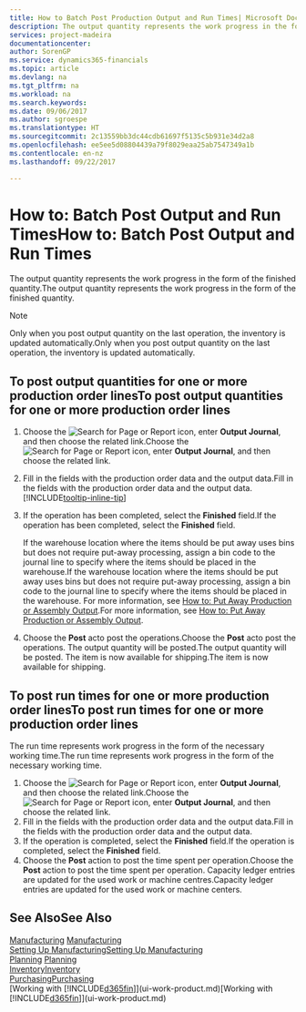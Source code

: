 ```yaml
---
title: How to Batch Post Production Output and Run Times| Microsoft Docs
description: The output quantity represents the work progress in the form of the finished quantity.
services: project-madeira
documentationcenter: 
author: SorenGP
ms.service: dynamics365-financials
ms.topic: article
ms.devlang: na
ms.tgt_pltfrm: na
ms.workload: na
ms.search.keywords: 
ms.date: 09/06/2017
ms.author: sgroespe
ms.translationtype: HT
ms.sourcegitcommit: 2c13559bb3dc44cdb61697f5135c5b931e34d2a8
ms.openlocfilehash: ee5ee5d08804439a79f8029eaa25ab7547349a1b
ms.contentlocale: en-nz
ms.lasthandoff: 09/22/2017

---
```

# <a name="how-to-batch-post-output-and-run-times"></a><span data-ttu-id="b2a77-103">How to: Batch Post Output and Run Times</span><span class="sxs-lookup"><span data-stu-id="b2a77-103">How to: Batch Post Output and Run Times</span></span>
<span data-ttu-id="b2a77-104">The output quantity represents the work progress in the form of the finished quantity.</span><span class="sxs-lookup"><span data-stu-id="b2a77-104">The output quantity represents the work progress in the form of the finished quantity.</span></span>  

> [!NOTE]
> <span data-ttu-id="b2a77-105">Only when you post output quantity on the last operation, the inventory is updated automatically.</span><span class="sxs-lookup"><span data-stu-id="b2a77-105">Only when you post output quantity on the last operation, the inventory is updated automatically.</span></span>  

## <a name="to-post-output-quantities-for-one-or-more-production-order-lines"></a><span data-ttu-id="b2a77-106">To post output quantities for one or more production order lines</span><span class="sxs-lookup"><span data-stu-id="b2a77-106">To post output quantities for one or more production order lines</span></span>
1. <span data-ttu-id="b2a77-107">Choose the ![Search for Page or Report](media/ui-search/search_small.png "Search for Page or Report icon") icon, enter **Output Journal**, and then choose the related link.</span><span class="sxs-lookup"><span data-stu-id="b2a77-107">Choose the ![Search for Page or Report](media/ui-search/search_small.png "Search for Page or Report icon") icon, enter **Output Journal**, and then choose the related link.</span></span>  
2. <span data-ttu-id="b2a77-108">Fill in the fields with the production order data and the output data.</span><span class="sxs-lookup"><span data-stu-id="b2a77-108">Fill in the fields with the production order data and the output data.</span></span> [!INCLUDE[tooltip-inline-tip](includes/tooltip-inline-tip_md.md)]
3. <span data-ttu-id="b2a77-109">If the operation has been completed, select the **Finished** field.</span><span class="sxs-lookup"><span data-stu-id="b2a77-109">If the operation has been completed, select the **Finished** field.</span></span>  

    <span data-ttu-id="b2a77-110">If the warehouse location where the items should be put away uses bins but does not require put-away processing,  assign a bin code to the journal line to specify where the items should be placed in the warehouse.</span><span class="sxs-lookup"><span data-stu-id="b2a77-110">If the warehouse location where the items should be put away uses bins but does not require put-away processing,  assign a bin code to the journal line to specify where the items should be placed in the warehouse.</span></span> <span data-ttu-id="b2a77-111">For more information, see [How to: Put Away Production or Assembly Output](warehouse-how-to-put-away-production-output.md).</span><span class="sxs-lookup"><span data-stu-id="b2a77-111">For more information, see [How to: Put Away Production or Assembly Output](warehouse-how-to-put-away-production-output.md).</span></span>  

4. <span data-ttu-id="b2a77-112">Choose the **Post** acto post the operations.</span><span class="sxs-lookup"><span data-stu-id="b2a77-112">Choose the **Post** acto post the operations.</span></span> <span data-ttu-id="b2a77-113">The output quantity will be posted.</span><span class="sxs-lookup"><span data-stu-id="b2a77-113">The output quantity will be posted.</span></span> <span data-ttu-id="b2a77-114">The item is now available for shipping.</span><span class="sxs-lookup"><span data-stu-id="b2a77-114">The item is now available for shipping.</span></span>  

## <a name="to-post-run-times-for-one-or-more-production-order-lines"></a><span data-ttu-id="b2a77-115">To post run times for one or more production order lines</span><span class="sxs-lookup"><span data-stu-id="b2a77-115">To post run times for one or more production order lines</span></span>
<span data-ttu-id="b2a77-116">The run time represents work progress in the form of the necessary working time.</span><span class="sxs-lookup"><span data-stu-id="b2a77-116">The run time represents work progress in the form of the necessary working time.</span></span>    

1.  <span data-ttu-id="b2a77-117">Choose the ![Search for Page or Report](media/ui-search/search_small.png "Search for Page or Report icon") icon, enter **Output Journal**, and then choose the related link.</span><span class="sxs-lookup"><span data-stu-id="b2a77-117">Choose the ![Search for Page or Report](media/ui-search/search_small.png "Search for Page or Report icon") icon, enter **Output Journal**, and then choose the related link.</span></span>  
2. <span data-ttu-id="b2a77-118">Fill in the fields with the production order data and the output data.</span><span class="sxs-lookup"><span data-stu-id="b2a77-118">Fill in the fields with the production order data and the output data.</span></span>  
3.  <span data-ttu-id="b2a77-119">If the operation is completed, select the **Finished** field.</span><span class="sxs-lookup"><span data-stu-id="b2a77-119">If the operation is completed, select the **Finished** field.</span></span>  
4. <span data-ttu-id="b2a77-120">Choose the **Post** action to post the time spent per operation.</span><span class="sxs-lookup"><span data-stu-id="b2a77-120">Choose the **Post** action to post the time spent per operation.</span></span> <span data-ttu-id="b2a77-121">Capacity ledger entries are updated for the used work or machine centres.</span><span class="sxs-lookup"><span data-stu-id="b2a77-121">Capacity ledger entries are updated for the used work or machine centers.</span></span>

## <a name="see-also"></a><span data-ttu-id="b2a77-122">See Also</span><span class="sxs-lookup"><span data-stu-id="b2a77-122">See Also</span></span>  
<span data-ttu-id="b2a77-123">[Manufacturing](production-manage-manufacturing.md)  </span><span class="sxs-lookup"><span data-stu-id="b2a77-123">[Manufacturing](production-manage-manufacturing.md)  </span></span>  
[<span data-ttu-id="b2a77-124">Setting Up Manufacturing</span><span class="sxs-lookup"><span data-stu-id="b2a77-124">Setting Up Manufacturing</span></span>](production-configure-production-processes.md)  
<span data-ttu-id="b2a77-125">[Planning](production-planning.md)    </span><span class="sxs-lookup"><span data-stu-id="b2a77-125">[Planning](production-planning.md)    </span></span>  
[<span data-ttu-id="b2a77-126">Inventory</span><span class="sxs-lookup"><span data-stu-id="b2a77-126">Inventory</span></span>](inventory-manage-inventory.md)  
[<span data-ttu-id="b2a77-127">Purchasing</span><span class="sxs-lookup"><span data-stu-id="b2a77-127">Purchasing</span></span>](purchasing-manage-purchasing.md)  
<span data-ttu-id="b2a77-128">[Working with [!INCLUDE[d365fin](includes/d365fin_md.md)]](ui-work-product.md)</span><span class="sxs-lookup"><span data-stu-id="b2a77-128">[Working with [!INCLUDE[d365fin](includes/d365fin_md.md)]](ui-work-product.md)</span></span>


